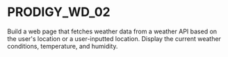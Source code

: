 # PRODIGY_WD_02


Build a web page that fetches weather data from a weather API based on the user's location or a user-inputted location. Display the current weather conditions, temperature, and humidity.
